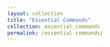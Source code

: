 ```yaml
---
layout: collection
title: "Essential Commands"
collection: essential_commands
permalink: /essential-commands/
---
```

<!-- This page will automatically list all documents in the _essential_commands collection -->
